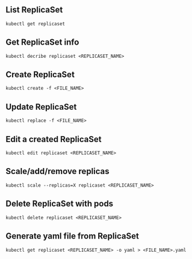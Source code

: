 ## List ReplicaSet

~~~
kubectl get replicaset
~~~

## Get ReplicaSet info

~~~
kubectl decribe replicaset <REPLICASET_NAME>
~~~

## Create ReplicaSet

~~~
kubectl create -f <FILE_NAME>
~~~

## Update ReplicaSet

~~~
kubectl replace -f <FILE_NAME>
~~~

## Edit a created ReplicaSet

~~~
kubectl edit replicaset <REPLICASET_NAME>
~~~

## Scale/add/remove replicas

~~~
kubectl scale --replicas=X replicaset <REPLICASET_NAME>
~~~

## Delete ReplicaSet with pods

~~~
kubectl delete replicaset <REPLICASET_NAME>
~~~

## Generate yaml file from ReplicaSet

~~~
kubectl get replicaset <REPLICASET_NAME> -o yaml > <FILE_NAME>.yaml
~~~
